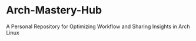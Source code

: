 # Arch-Mastery-Hub
A Personal Repository for Optimizing Workflow and Sharing Insights in Arch Linux
